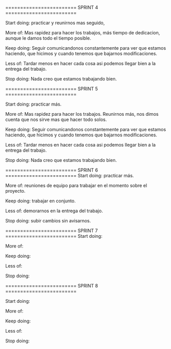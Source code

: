 ======================== SPRINT 4 ========================

Start doing: practicar y reunirnos mas seguido,

More of: Mas rapidez para hacer los trabajos, más tiempo de dedicacion, aunque le damos todo el tiempo posible.

Keep doing: Seguir comunicandonos constantemente para ver que estamos haciendo, que hicimos y cuando tenemos que bajarnos modificaciones.

Less of: Tardar menos en hacer cada cosa asi podemos llegar bien a la entrega del trabajo.

Stop doing: Nada creo que estamos trabajando bien.

======================== SPRINT 5 ========================

Start doing: practicar más.

More of: Mas rapidez para hacer los trabajos. Reunirnos más, nos dimos cuenta que nos sirve mas que hacer todo solos.

Keep doing: Seguir comunicandonos constantemente para ver que estamos haciendo, que hicimos y cuando tenemos que bajarnos modificaciones.

Less of: Tardar menos en hacer cada cosa asi podemos llegar bien a la entrega del trabajo.

Stop doing: Nada creo que estamos trabajando bien.

======================== SPRINT 6 ========================
Start doing: practicar más.

More of: reuniones de equipo para trabajar en el momento sobre el proyecto.

Keep doing: trabajar en conjunto.

Less of: demorarnos en la entrega del trabajo.

Stop doing: subir cambios sin avisarnos.

======================== SPRINT 7 ========================
Start doing: 

More of:

Keep doing:

Less of:

Stop doing:

======================== SPRINT 8 ========================

Start doing: 

More of:

Keep doing:

Less of:

Stop doing:




